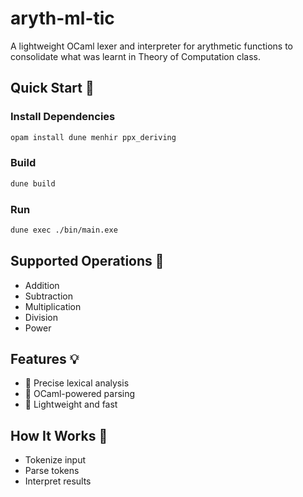# aryth-ml-tic

A lightweight OCaml lexer and interpreter for arythmetic functions to consolidate what was learnt in Theory of Computation class.

## Quick Start 🚀
### Install Dependencies
```bash
opam install dune menhir ppx_deriving
```
### Build
```bash
dune build
```
### Run
```bash
dune exec ./bin/main.exe
```

## Supported Operations 🔢
- Addition
- Subtraction
- Multiplication
- Division
- Power

## Features 💡
- 🔬 Precise lexical analysis
- 🧩 OCaml-powered parsing
- 🚀 Lightweight and fast
## How It Works 🤔
- Tokenize input
- Parse tokens
- Interpret results
